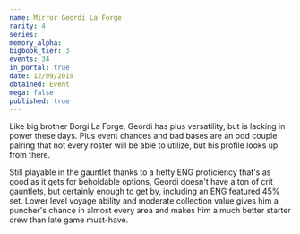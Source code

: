 ```yaml
---
name: Mirror Geordi La Forge
rarity: 4
series:
memory_alpha:
bigbook_tier: 3
events: 34
in_portal: true
date: 12/09/2019
obtained: Event
mega: false
published: true
---
```


Like big brother Borgi La Forge, Geordi has plus versatility, but is lacking in power these days. Plus event chances and bad bases are an odd couple pairing that not every roster will be able to utilize, but his profile looks up from there.

Still playable in the gauntlet thanks to a hefty ENG proficiency that's as good as it gets for beholdable options, Geordi doesn't have a ton of crit gauntlets, but certainly enough to get by, including an ENG featured 45% set. Lower level voyage ability and moderate collection value gives him a puncher's chance in almost every area and makes him a much better starter crew than late game must-have.
